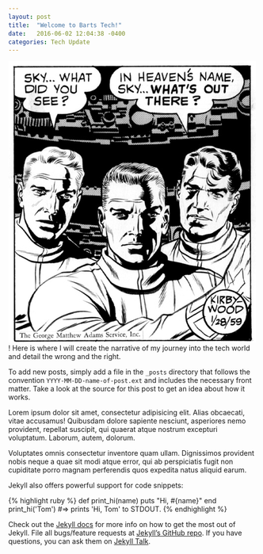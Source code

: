 ```yaml
---
layout: post
title:  "Welcome to Barts Tech!"
date:   2016-06-02 12:04:38 -0400
categories: Tech Update
---
```

![kirby](../kirby.jpg)!
Here is where I will create the narrative of my journey into the tech world and detail the wrong and the right. 

To add new posts, simply add a file in the `_posts` directory that follows the convention `YYYY-MM-DD-name-of-post.ext` and includes the necessary front matter. Take a look at the source for this post to get an idea about how it works.

Lorem ipsum dolor sit amet, consectetur adipisicing elit. Alias obcaecati, vitae accusamus! Quibusdam dolore sapiente nesciunt, asperiores nemo provident, repellat suscipit, qui quaerat atque nostrum excepturi voluptatum. Laborum, autem, dolorum.

Voluptates omnis consectetur inventore quam ullam. Dignissimos provident nobis neque a quae sit modi atque error, qui ab perspiciatis fugit non cupiditate porro magnam perferendis quos expedita natus aliquid earum.

Jekyll also offers powerful support for code snippets:

{% highlight ruby %}
def print_hi(name)
  puts "Hi, #{name}"
end
print_hi('Tom')
#=> prints 'Hi, Tom' to STDOUT.
{% endhighlight %}

Check out the [Jekyll docs][jekyll-docs] for more info on how to get the most out of Jekyll. File all bugs/feature requests at [Jekyll’s GitHub repo][jekyll-gh]. If you have questions, you can ask them on [Jekyll Talk][jekyll-talk].

[jekyll-docs]: http://jekyllrb.com/docs/home
[jekyll-gh]:   https://github.com/jekyll/jekyll
[jekyll-talk]: https://talk.jekyllrb.com/
